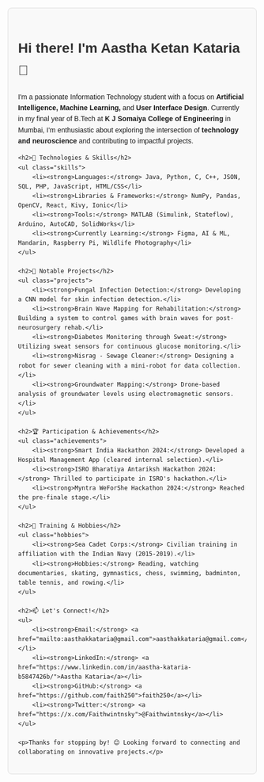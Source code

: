 <!DOCTYPE html>
<html lang="en">
<head>
    <meta charset="UTF-8">
    <meta name="viewport" content="width=device-width, initial-scale=1.0">
    <title>Aastha Ketan Kataria's GitHub Profile</title>
    <style>
        body {
            font-family: Arial, sans-serif;
            margin: 20px;
            line-height: 1.6;
        }
        h1 {
            color: #333;
        }
        h2 {
            color: #555;
        }
        h3 {
            color: #777;
        }
        a {
            color: #0066cc;
            text-decoration: none;
        }
        a:hover {
            text-decoration: underline;
        }
        .container {
            max-width: 800px;
            margin: auto;
            padding: 20px;
            border: 1px solid #ddd;
            border-radius: 8px;
            background: #f9f9f9;
        }
        .projects, .skills, .achievements, .hobbies {
            margin-bottom: 20px;
        }
    </style>
</head>
<body>

<div class="container">
    <h1>Hi there! I'm Aastha Ketan Kataria 👋</h1>
    <p>I'm a passionate Information Technology student with a focus on <strong>Artificial Intelligence, Machine Learning,</strong> and <strong>User Interface Design</strong>. Currently in my final year of B.Tech at <strong>K J Somaiya College of Engineering</strong> in Mumbai, I'm enthusiastic about exploring the intersection of <strong>technology and neuroscience</strong> and contributing to impactful projects.</p>

    <h2>🔧 Technologies & Skills</h2>
    <ul class="skills">
        <li><strong>Languages:</strong> Java, Python, C, C++, JSON, SQL, PHP, JavaScript, HTML/CSS</li>
        <li><strong>Libraries & Frameworks:</strong> NumPy, Pandas, OpenCV, React, Kivy, Ionic</li>
        <li><strong>Tools:</strong> MATLAB (Simulink, Stateflow), Arduino, AutoCAD, SolidWorks</li>
        <li><strong>Currently Learning:</strong> Figma, AI & ML, Mandarin, Raspberry Pi, Wildlife Photography</li>
    </ul>

    <h2>📂 Notable Projects</h2>
    <ul class="projects">
        <li><strong>Fungal Infection Detection:</strong> Developing a CNN model for skin infection detection.</li>
        <li><strong>Brain Wave Mapping for Rehabilitation:</strong> Building a system to control games with brain waves for post-neurosurgery rehab.</li>
        <li><strong>Diabetes Monitoring through Sweat:</strong> Utilizing sweat sensors for continuous glucose monitoring.</li>
        <li><strong>Nisrag - Sewage Cleaner:</strong> Designing a robot for sewer cleaning with a mini-robot for data collection.</li>
        <li><strong>Groundwater Mapping:</strong> Drone-based analysis of groundwater levels using electromagnetic sensors.</li>
    </ul>

    <h2>🏆 Participation & Achievements</h2>
    <ul class="achievements">
        <li><strong>Smart India Hackathon 2024:</strong> Developed a Hospital Management App (cleared internal selection).</li>
        <li><strong>ISRO Bharatiya Antariksh Hackathon 2024:</strong> Thrilled to participate in ISRO's hackathon.</li>
        <li><strong>Myntra WeForShe Hackathon 2024:</strong> Reached the pre-finale stage.</li>
    </ul>

    <h2>🌱 Training & Hobbies</h2>
    <ul class="hobbies">
        <li><strong>Sea Cadet Corps:</strong> Civilian training in affiliation with the Indian Navy (2015-2019).</li>
        <li><strong>Hobbies:</strong> Reading, watching documentaries, skating, gymnastics, chess, swimming, badminton, table tennis, and rowing.</li>
    </ul>

    <h2>📫 Let's Connect!</h2>
    <ul>
        <li><strong>Email:</strong> <a href="mailto:aasthakkataria@gmail.com">aasthakkataria@gmail.com</a></li>
        <li><strong>LinkedIn:</strong> <a href="https://www.linkedin.com/in/aastha-kataria-b5847426b/">Aastha Kataria</a></li>
        <li><strong>GitHub:</strong> <a href="https://github.com/faith250">faith250</a></li>
        <li><strong>Twitter:</strong> <a href="https://x.com/Faithwintnsky">@Faithwintnsky</a></li>
    </ul>

    <p>Thanks for stopping by! 😊 Looking forward to connecting and collaborating on innovative projects.</p>
</div>

</body>
</html>
